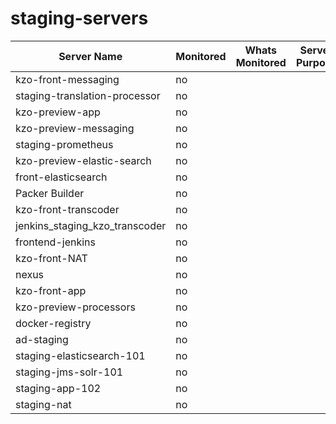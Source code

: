 # staging-servers


| Server Name                    | Monitored   | Whats Monitored            | Server Purpose   |
| ----------------------------   | ----------  | ---------------------------|------------------|
| kzo-front-messaging            |  no          |                            | 
| staging-translation-processor  |  no          |                            |
| kzo-preview-app                |  no          |                            |
| kzo-preview-messaging          |  no          |                            |                   
| staging-prometheus             |  no          |                            |                   |
| kzo-preview-elastic-search     |  no          |                            |
| front-elasticsearch            |  no          | 
| Packer Builder                 |  no          |
| kzo-front-transcoder           |  no          |
| jenkins_staging_kzo_transcoder |  no          |
| frontend-jenkins               |  no          |                           |                  |
| kzo-front-NAT                  |  no          |
| nexus                          |  no          |
| kzo-front-app                  |  no          |
| kzo-preview-processors         |  no          |
| docker-registry                |  no          |
| ad-staging                     |  no          |
| staging-elasticsearch-101      |  no          |
| staging-jms-solr-101           |  no          |
| staging-app-102                |  no          |
| staging-nat                    |  no          |
